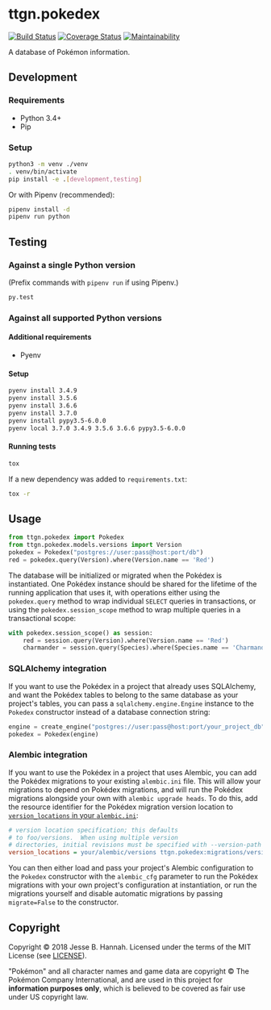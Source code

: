 # ttgn.pokedex

[![Build Status](https://travis-ci.org/thetallgrassnet/ttgn.pokedex.svg?branch=master)](https://travis-ci.org/thetallgrassnet/ttgn.pokedex)
[![Coverage Status](https://coveralls.io/repos/github/thetallgrassnet/ttgn.pokedex/badge.svg?branch=master)](https://coveralls.io/github/thetallgrassnet/ttgn.pokedex?branch=master)
[![Maintainability](https://api.codeclimate.com/v1/badges/1036c05a50abb42d3335/maintainability)](https://codeclimate.com/github/thetallgrassnet/ttgn.pokedex/maintainability)

A database of Pokémon information.

## Development

### Requirements

 * Python 3.4+
 * Pip

### Setup

```bash
python3 -m venv ./venv
. venv/bin/activate
pip install -e .[development,testing]
```

Or with Pipenv (recommended):

```bash
pipenv install -d
pipenv run python
```

## Testing

### Against a single Python version

(Prefix commands with `pipenv run` if using Pipenv.)

```bash
py.test
```

### Against all supported Python versions

#### Additional requirements

 * Pyenv
   
#### Setup

```bash
pyenv install 3.4.9
pyenv install 3.5.6
pyenv install 3.6.6
pyenv install 3.7.0
pyenv install pypy3.5-6.0.0
pyenv local 3.7.0 3.4.9 3.5.6 3.6.6 pypy3.5-6.0.0
```

#### Running tests

```bash
tox
```

If a new dependency was added to `requirements.txt`:

```bash
tox -r
```

## Usage

```python
from ttgn.pokedex import Pokedex
from ttgn.pokedex.models.versions import Version
pokedex = Pokedex("postgres://user:pass@host:port/db")
red = pokedex.query(Version).where(Version.name == 'Red')
```

The database will be initialized or migrated when the Pokédex is instantiated.
One Pokédex instance should be shared for the lifetime of the running
application that uses it, with operations either using the `pokedex.query`
method to wrap individual `SELECT` queries in transactions, or using the
`pokedex.session_scope` method to wrap multiple queries in a transactional
scope:

```python
with pokedex.session_scope() as session:
    red = session.query(Version).where(Version.name == 'Red')
    charmander = session.query(Species).where(Species.name == 'Charmander')
```

### SQLAlchemy integration

If you want to use the Pokédex in a project that already uses SQLAlchemy, and
want the Pokédex tables to belong to the same database as your project's tables,
you can pass a `sqlalchemy.engine.Engine` instance to the `Pokedex` constructor
instead of a database connection string:

```python
engine = create_engine("postgres://user:pass@host:port/your_project_db")
pokedex = Pokedex(engine)
```

### Alembic integration

If you want to use the Pokédex in a project that uses Alembic, you can add the
Pokédex migrations to your existing `alembic.ini` file. This will allow your
migrations to depend on Pokédex migrations, and will run the Pokédex migrations
alongside your own with `alembic upgrade heads`. To do this, add the resource
identifier for the Pokédex migration version location to [`version_locations` in
your
`alembic.ini`](http://alembic.zzzcomputing.com/en/latest/branches.html#setting-up-multiple-version-directories):

```ini
# version location specification; this defaults
# to foo/versions.  When using multiple version
# directories, initial revisions must be specified with --version-path
version_locations = your/alembic/versions ttgn.pokedex:migrations/versions
```

You can then either load and pass your project's Alembic configuration to the
`Pokedex` constructor with the `alembic_cfg` parameter to run the Pokédex
migrations with your own project's configuration at instantiation, or run the
migrations yourself and disable automatic migrations by passing `migrate=False`
to the constructor.

## Copyright

Copyright © 2018 Jesse B. Hannah. Licensed under the terms of the MIT License
(see [LICENSE](LICENSE)).

"Pokémon" and all character names and game data are copyright © The Pokémon
Company International, and are used in this project for **information purposes
only**, which is believed to be covered as fair use under US copyright law.
